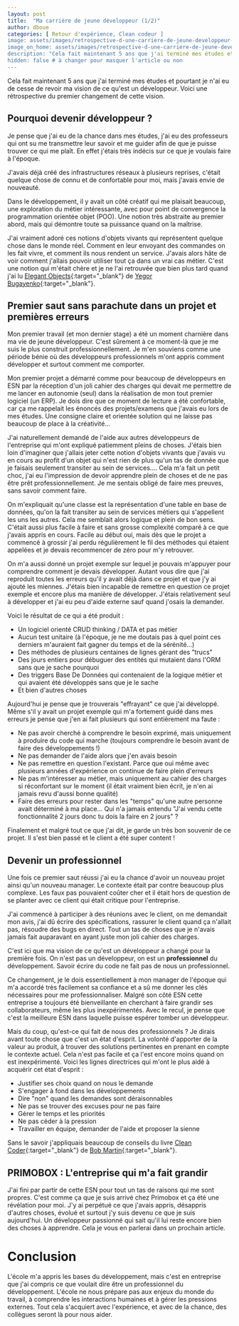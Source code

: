 ```yaml
---
layout: post
title:  "Ma carrière de jeune développeur (1/2)"
author: dboue
categories: [ Retour d'expérience, Clean codeur ]
image: assets/images/retrospective-d-une-carriere-de-jeune-developpeur-1/developpeur-bureau.jpg
image_on_home: assets/images/retrospective-d-une-carriere-de-jeune-developpeur-1/developpeur-bureau.jpg
description: "Cela fait maintenant 5 ans que j'ai terminé mes études et pourtant je n'ai eu de cesse de revoir ma vision de ce qu'est un développeur. Voici une rétrospective du premier changement de cette vision."
hidden: false # à changer pour masquer l'article ou non
---
```


Cela fait maintenant 5 ans que j'ai terminé mes études et pourtant je n'ai eu de cesse de revoir ma vision de ce qu'est un développeur. Voici une rétrospective du premier changement de cette vision.

## Pourquoi devenir développeur ?
Je pense que j'ai eu de la chance dans mes études, j'ai eu des professeurs qui ont su me transmettre leur savoir et me guider afin de que je puisse trouver ce qui me plaît. En effet j'étais très indécis sur ce que je voulais faire à l'époque. 

 J'avais déjà créé des infrastructures réseaux à plusieurs reprises, c'était quelque chose de connu et de confortable pour moi, mais j'avais envie de nouveauté.

Dans le développement, il y avait un côté créatif qui me plaisait beaucoup, une exploration du métier intéressante, avec pour point de convergence la programmation orientée objet (POO). Une notion très abstraite au premier abord, mais qui démontre toute sa puissance quand on la maîtrise.

J'ai vraiment adoré ces notions d'objets vivants qui représentent quelque chose dans le monde réel. Comment en leur envoyant des commandes on les fait vivre, et comment ils nous rendent un service. J'avais alors hâte de voir comment j'allais pouvoir utiliser tout ça dans un vrai cas métier. C'est une notion qui m'était chère et je ne l'ai retrouvée que bien plus tard quand j'ai lu [Elegant Objects](https://www.elegantobjects.org/){:target="_blank"} de [Yegor Bugayenko](https://www.yegor256.com/){:target="_blank"}.

## Premier saut sans parachute dans un projet et premières erreurs

Mon premier travail (et mon dernier stage) a été un moment charnière dans ma vie de jeune développeur. C'est sûrement à ce moment-là que je me suis le plus construit professionnellement. Je m'en souviens comme une période bénie où des développeurs professionnels m'ont appris comment développer et surtout comment me comporter.

Mon premier projet a démarré comme pour beaucoup de développeurs en ESN par la réception d'un joli cahier des charges qui devait me permettre de me lancer en autonomie (seul) dans la réalisation de mon tout premier logiciel (un ERP).
Je dois dire que ce moment de lecture a été confortable, car ça me rappelait les énoncés des projets/examens que j'avais eu lors de mes études. Une consigne claire et orientée solution qui ne laisse pas beaucoup de place à la créativité...

J'ai naturellement demandé de l'aide aux autres développeurs de l'entreprise qui m'ont expliqué patiemment pleins de choses. 
J'étais bien loin d'imaginer que j'allais jeter cette notion d'objets vivants que j'avais vu en cours au profit d'un objet qui n'est rien de plus qu'un tas de donnée que je faisais seulement transiter au sein de services....
Cela m'a fait un petit choc, j'ai eu l'impression de devoir apprendre plein de choses et de ne pas être prêt professionnellement. Je me sentais obligé de faire mes preuves, sans savoir comment faire.

On m'expliquait qu'une classe est la représentation d'une table en base de données, qu'on la fait transiter au sein de services métiers qui s'appellent les uns les autres. Cela me semblait alors logique et plein de bon sens. C'était aussi plus facile à faire et sans grosse complexité comparé à ce que j'avais appris en cours.
Facile au début oui, mais dès que le projet a commencé à grossir j'ai perdu régulièrement le fil des méthodes qui étaient appelées et je devais recommencer de zéro pour m'y retrouver.

On m'a aussi donné un projet exemple sur lequel je pouvais m'appuyer pour comprendre comment je devais développer.
Autant vous dire que j'ai reproduit toutes les erreurs qu'il y avait déjà dans ce projet et que j'y ai ajouté les miennes.
J'étais bien incapable de remettre en question ce projet exemple et encore plus ma manière de développer. J'étais relativement seul à développer et j'ai eu peu d'aide externe sauf quand j'osais la demander.

Voici le résultat de ce qui a été produit :
* Un logiciel orienté CRUD thinking / DATA et pas métier 
* Aucun test unitaire (à l'époque, je ne me doutais pas à quel point ces derniers m'auraient fait gagner du temps et de la sérénité...)
* Des méthodes de plusieurs centaines de lignes gérant des "trucs"
* Des jours entiers pour débuguer des entités qui mutaient dans l'ORM sans que je sache pourquoi
* Des triggers Base De Données qui contenaient de la logique métier et qui avaient été développés sans que je le sache
* Et bien d'autres choses

Aujourd'hui je pense que je trouverais "effrayant" ce que j'ai développé. Même s'il y avait un projet exemple qui m'a fortement guidé dans mes erreurs je pense que j'en ai fait plusieurs qui sont entièrement ma faute :
* Ne pas avoir cherché à comprendre le besoin exprimé, mais uniquement à produire du code qui marche (toujours comprendre le besoin avant de faire des développements !)
* Ne pas demander de l'aide alors que j'en avais besoin
* Ne pas remettre en question l'existant. Parce que oui même avec plusieurs années d'expérience on continue de faire plein d'erreurs
* Ne pas m'intéresser au métier, mais uniquement au cahier des charges si réconfortant sur le moment (il était vraiment bien écrit, je n'en ai jamais revu d'aussi bonne qualité)
* Faire des erreurs pour rester dans les "temps" qu'une autre personne avait déterminé à ma place... Qui n'a jamais entendu "J'ai vendu cette fonctionnalité 2 jours donc tu dois la faire en 2 jours" ?

Finalement et malgré tout ce que j'ai dit, je garde un très bon souvenir de ce projet. Il s'est bien passé et le client a été super content ! 

## Devenir un professionnel

Une fois ce premier saut réussi j'ai eu la chance d'avoir un nouveau projet ainsi qu'un nouveau manager. Le contexte était par contre beaucoup plus complexe. Les faux pas pouvaient coûter cher et il était hors de question de se planter avec ce client qui était critique pour l'entreprise. 

J'ai commencé à participer à des réunions avec le client, on me demandait mon avis, j'ai dû écrire des spécifications, rassurer le client quand ça n'allait pas, résoudre des bugs en direct. Tout un tas de choses que je n'avais jamais fait auparavant en ayant juste mon joli cahier des charges.

C'est ici que ma vision de ce qu'est un développeur a changé pour la première fois. On n'est pas un développeur, on est un **professionnel** du développement. Savoir écrire du code ne fait pas de nous un professionnel.

Ce changement, je le dois essentiellement à mon manager de l'époque qui m'a accordé très facilement sa confiance et a sû me donner les clés nécessaires pour me professionnaliser. Malgré son côté ESN cette entreprise a toujours été bienveillante en cherchant à faire grandir ses collaborateurs, même les plus inexpérimentés. Avec le recul, je pense que c'est la meilleure ESN dans laquelle puisse espérer tomber un développeur.

Mais du coup, qu'est-ce qui fait de nous des professionnels ? Je dirais avant toute chose que c'est un état d'esprit. La volonté d'apporter de la valeur au produit, à trouver des solutions pertinentes en prenant en compte le contexte actuel. Cela n'est pas facile et ça l'est encore moins quand on est inexpérimenté. Voici les lignes directrices qui m'ont le plus aidé à acquérir cet état d'esprit :
* Justifier ses choix quand on nous le demande
* S'engager à fond dans les développements
* Dire "non" quand les demandes sont déraisonnables
* Ne pas se trouver des excuses pour ne pas faire
* Gérer le temps et les priorités
* Ne pas céder à la pression
* Travailler en équipe, demander de l'aide et proposer la sienne

Sans le savoir j'appliquais beaucoup de conseils du livre [Clean Coder](https://www.oreilly.com/library/view/the-clean-coder/9780132542913/){:target="_blank"} de [Bob Martin](http://cleancoder.com/products){:target="_blank"}.

## PRIMOBOX : L'entreprise qui m'a fait grandir

J'ai fini par partir de cette ESN pour tout un tas de raisons qui me sont propres. C'est comme ça que je suis arrivé chez Primobox et ça été une révélation pour moi. J'y ai perpétué ce que j'avais appris, désappris d'autres choses, évolué et surtout j'y suis devenu ce que je suis aujourd'hui. Un développeur passionné qui sait qu'il lui reste encore bien des choses à apprendre. Cela je vous en parlerai dans un prochain article.

# Conclusion
L'école m'a appris les bases du développement, mais c'est en entreprise que j'ai compris ce que voulait dire être un professionnel du développement. L'école ne nous prépare pas aux enjeux du monde du travail, à comprendre les interactions humaines et à gérer les pressions externes. Tout cela s'acquiert avec l'expérience, et avec de la chance, des collègues seront là pour nous aider.
